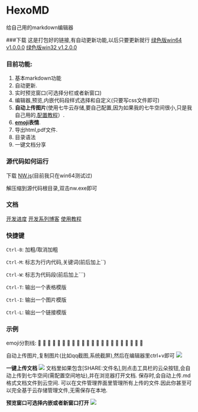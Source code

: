 HexoMD
===

给自己用的markdown编辑器

###下载
这是打包好的链接,有自动更新功能,以后只要更新就行
[绿色版win64 v1.0.0.0](http://pan.baidu.com/s/1eQEw1Wm)
[绿色版win32 v1.2.0.0](http://pan.baidu.com/s/1mhp6pPu)

### 目前功能: 

1.  基本markdown功能
2.  自动更新.
3.  实时预览窗口(可选择分栏或者新窗口)
4.  编辑器,预览,内嵌代码段样式选择和自定义(只要写css文件即可)
5.  **自动上传图片**(使用七牛云存储,要自己配置,因为如果我的七牛空间很小,只是我自己用的,[配置教程](http://benq.im/2015/04/28/hexomd-05/)）.
6.  **[emoji](http://www.emoji-cheat-sheet.com/)表情**.  
7.  导出html,pdf文件.
8.  目录语法
9.  一键文档分享
 
### 源代码如何运行

下载 [NW.js](http://nwjs.io/)(目前我只在win64测试过)

解压缩到源代码根目录,双击nw.exe即可


### 文档
[开发进度](https://trello.com/b/cagX7F2r/hexomd)
[开发系列博客](http://benq.im/2015/04/21/hexomd-01/)
[使用教程](http://benq.im/2015/10/29/hexomd-introduction/)

### 快捷键
`Ctrl-B`:  加粗/取消加粗

`Ctrl-M`:  标志为行内代码,关键词(前后加上``)

`Ctrl-W`:  标志为代码段(前后加上```)

`Ctrl-T`:  输出一个表格模版

`Ctrl-I`:  输出一个图片模版

`Ctrl-L`:  输出一个链接模版


### 示例

emoji分割线:
:shit: :shit: :shit: :shit: :shit: :shit: :shit: :shit: :shit: :shit: :shit: :shit: :shit: :shit: :shit: :shit: :shit: :shit: :shit: :shit: :shit: :shit: 

自动上传图片,复制图片(比如qq截图,系统截屏),然后在编辑器里ctrl+v即可
![](http://7ximoo.com1.z0.glb.clouddn.com/efpjr8uq1hj5g4qtn0mtc5deip.png)


**一键上传文档**
![](http://7ximoo.com1.z0.glb.clouddn.com/q9sxxcp8hydmfzstkch0tqzhhn.png)
文档里如果包含[SHARE:文件名],则点击工具栏的云朵按钮,会自动上传到七牛空间(需配置空间地址),并在浏览器打开文档.
保存时,会自动上传.md格式文档文件到云空间.
可以在文件管理界面里管理所有上传的文件.因此你甚至可以完全基于云存储管理文件,无需保存在本地.

**预览窗口可选择内嵌或者新窗口打开**
![](http://7ximoo.com1.z0.glb.clouddn.com/invkeldmk6nzs3ta27tleij2zw.png)
